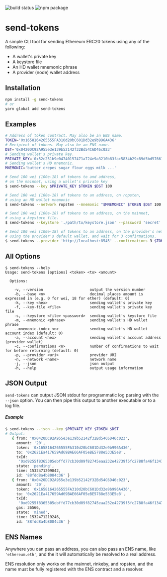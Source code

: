 ![build status](https://travis-ci.org/cluracan/send-tokens.svg?branch=master)
![npm package](https://badge.fury.io/js/send-tokens.svg)

# send-tokens
A simple CLI tool for sending Ethereum ERC20 tokens using any of the following:

- A wallet's private key
- A keystore file
- An HD wallet mnemonic phrase
- A provider (node) wallet address

## Installation
```bash
npm install -g send-tokens
# or
yarn global add send-tokens
```

## Examples
```bash
# Address of token contract. May also be an ENS name.
TOKEN='0x1658164265555FA310d20bC601Dd32e9b996A436'
# Recipient of tokens. May also be an ENS name.
DST='0x0420DC92A955e3e139b52142f32Bd54C6D46c023'
# Sending wallet's private key.
PRIVATE_KEY='0x52c251b9e04740157471a724e9a3210b83fac5834b29c89d5bd57661bd2a7057'
# Sending wallet's HD mnemonic.
MNEMONIC='butter crepes sugar flour eggs milk ...'

# Send 100 wei (100e-18) of tokens to and address,
# on the mainnet, using a wallet's private key
$ send-tokens --key $PRIVATE_KEY $TOKEN $DST 100

# Send 100 wei (100e-18) of tokens to an address, on ropsten,
# using an HD wallet mnemonic
$ send-tokens --network ropsten --mnemonic "$MNEMONIC" $TOKEN $DST 100

# Send 100 wei (100e-18) of tokens to an address, on the mainnet,
# using a keystore file.
$ send-tokens --keystore './path/to/keystore.json' --password 'secret' $TOKEN $DST 100

# Send 100 wei (100e-18) of tokens to an address, on the provider's network,
# using the provider's default wallet, and wait for 3 confirmations.
$ send-tokens --provider 'http://localhost:8545' --confirmations 3 $TOKEN $DST 100
```

## All Options
```
$ send-tokens --help
Usage: send-tokens [options] <token> <to> <amount>

  Options:

    -v, --version                     output the version number
    -b, --base <n>                    decimal places amount is expressed in (e.g, 0 for wei, 18 for ether) (default: 0)
    -k, --key <hex>                   sending wallet's private key
    -f, --key-file <file>             sending wallet's private key file
    -s, --keystore <file> <password>  sending wallet's keystore file
    -m, --mnemonic <phrase>           sending wallet's HD wallet phrase
    --mnemonic-index <n>              sending wallet's HD wallet account index (default: 0)
    -a, --account <hex>               sending wallet's account address (provider wallet)
    -c, --confirmations <n>           number of confirmations to wait for before returning (default: 0)
    -p, --provider <uri>              provider URI
    -n, --network <name>              network name
    -j, --json                        json output
    -h, --help                        output usage information
```

## JSON Output
`send-tokens` can output JSON stdout for programmatic log parsing with the
`--json` option. You can then pipe this output to another executable or to a
log file.

##### Example
```bash
$ send-tokens --json --key $PRIVATE_KEY $TOKEN $DST
# Output:
   { from: '0x0420DC92A955e3e139b52142f32Bd54C6D46c023',
     amount: '20',
     token: '0x1658164265555FA310d20bC601Dd32e9b996A436',
     to: '0x2621Ea417659Ad69BAE66AF05eBE5788e533E5e8',
     txId:
      '0xd9255f8365305ebffd77cb30d09f82745eaa232e42739f5fc2788fa46f1347e3',
     state: 'pending',
     time: 1532471209842,
     id: '88fdd8a4b8084c36' }
   { from: '0x0420DC92A955e3e139b52142f32Bd54C6D46c023',
     amount: '20',
     token: '0x1658164265555FA310d20bC601Dd32e9b996A436',
     to: '0x2621Ea417659Ad69BAE66AF05eBE5788e533E5e8',
     txId:
      '0xd9255f8365305ebffd77cb30d09f82745eaa232e42739f5fc2788fa46f1347e3',
     gas: 36566,
     state: 'mined',
     time: 1532471219246,
     id: '88fdd8a4b8084c36' }
```

## ENS Names
Anywhere you can pass an address, you can also pass an ENS name, like
`'ethereum.eth'`, and the it will automatically be resolved to a real
address.

ENS resolution only works on the mainnet, rinkeby, and ropsten, and the name
must be fully registered with the ENS contract and a resolver.
